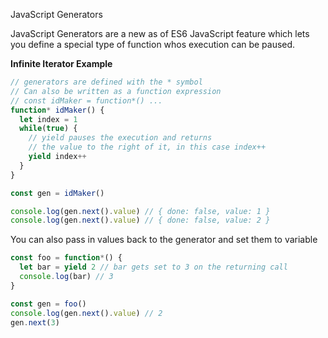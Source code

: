 JavaScript Generators

JavaScript Generators are a new as of ES6 JavaScript feature which lets you define a special type of function whos execution can be paused.

**Infinite Iterator Example**

```js
// generators are defined with the * symbol
// Can also be written as a function expression
// const idMaker = function*() ...
function* idMaker() {
  let index = 1
  while(true) {
    // yield pauses the execution and returns
    // the value to the right of it, in this case index++
    yield index++
  }
}

const gen = idMaker()

console.log(gen.next().value) // { done: false, value: 1 }
console.log(gen.next().value) // { done: false, value: 2 }
```

You can also pass in values back to the generator and set them to variable

```js
const foo = function*() {
  let bar = yield 2 // bar gets set to 3 on the returning call
  console.log(bar) // 3
}

const gen = foo()
console.log(gen.next().value) // 2
gen.next(3)
```


